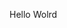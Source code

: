 Hello Wolrd



















































































































































































































































































































































































































































































































































































































































































































































































































































































































































































































































































































































































































































































































































































































































































































































































































































































































































































































































































































































































































































































































































































































































































































































































































































































































































































































































































































































































































































































































































































































































































































































































































































































































































































































































































































































































































































































































































































































































































































































































































































































































































































































































































































































































































































































































































































































































































































































































































